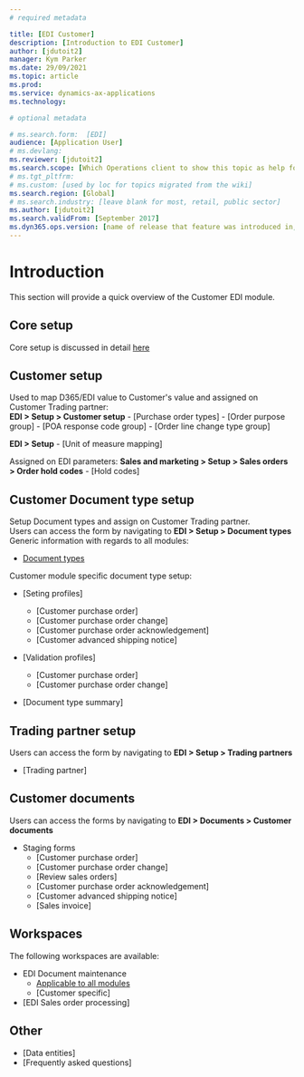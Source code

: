 ```yaml
---
# required metadata

title: [EDI Customer]
description: [Introduction to EDI Customer]
author: [jdutoit2]
manager: Kym Parker
ms.date: 29/09/2021
ms.topic: article
ms.prod: 
ms.service: dynamics-ax-applications
ms.technology: 

# optional metadata

# ms.search.form:  [EDI]
audience: [Application User]
# ms.devlang: 
ms.reviewer: [jdutoit2]
ms.search.scope: [Which Operations client to show this topic as help for, to be set by content strategist, see list here: https://microsoft.sharepoint.com/teams/DynDoc/_layouts/15/WopiFrame.aspx?sourcedoc={23419e1c-eb64-42e9-aa9b-79875b428718}&action=edit&wd=target%28Core%20Dynamics%20AX%20CP%20requirements%2Eone%7C4CC185C0%2DEFAA%2D42CD%2D94B9%2D8F2A45E7F61A%2FVersions%20list%20for%20docs%20topics%7CC14BE630%2D5151%2D49D6%2D8305%2D554B5084593C%2F%29]
# ms.tgt_pltfrm: 
# ms.custom: [used by loc for topics migrated from the wiki]
ms.search.region: [Global]
# ms.search.industry: [leave blank for most, retail, public sector]
ms.author: [jdutoit2]
ms.search.validFrom: [September 2017]
ms.dyn365.ops.version: [name of release that feature was introduced in, see list here: https://microsoft.sharepoint.com/teams/DynDoc/_layouts/15/WopiFrame.aspx?sourcedoc={23419e1c-eb64-42e9-aa9b-79875b428718}&action=edit&wd=target%28Core%20Dynamics%20AX%20CP%20requirements%2Eone%7C4CC185C0%2DEFAA%2D42CD%2D94B9%2D8F2A45E7F61A%2FVersions%20list%20for%20docs%20topics%7CC14BE630%2D5151%2D49D6%2D8305%2D554B5084593C%2F%29]
---
```


# Introduction
This section will provide a quick overview of the Customer EDI module.

## Core setup
Core setup is discussed in detail [here](../../CORE/Setup/Setup%20overview.md)

## Customer setup
Used to map D365/EDI value to Customer's value and assigned on Customer Trading partner: <br>
**EDI > Setup > Customer setup**
	- [Purchase order types]
	- [Order purpose group]
	- [POA response code group]
	- [Order line change type group]

**EDI > Setup**
	- [Unit of measure mapping]

Assigned on EDI parameters:
**Sales and marketing > Setup > Sales orders > Order hold codes**
	- [Hold codes]

## Customer Document type setup
Setup Document types and assign on Customer Trading partner. <br>
Users can access the form by navigating to **EDI > Setup > Document types**
Generic information with regards to all modules:
- [Document types](../../CORE/Setup/Document%20types.md)

Customer module specific document type setup:
- [Seting profiles]
	- [Customer purchase order]
	- [Customer purchase order change]
	- [Customer purchase order acknowledgement]
	- [Customer advanced shipping notice]
- [Validation profiles]
	- [Customer purchase order]
	- [Customer purchase order change]
	
- [Document type summary]

## Trading partner setup
Users can access the form by navigating to **EDI > Setup > Trading partners**
- [Trading partner]

## Customer documents
Users can access the forms by navigating to **EDI > Documents > Customer documents**
- Staging forms
	- [Customer purchase order]
	- [Customer purchase order change]
	- [Review sales orders]
	- [Customer purchase order acknowledgement]
	- [Customer advanced shipping notice]
	- [Sales invoice]

## Workspaces
The following workspaces are available:
- EDI Document maintenance
	- [Applicable to all modules](../../CORE/WORKSPACES/EDI%20Document%20maintenance%20workspace.md)
	- [Customer specific]
- [EDI Sales order processing]

## Other
- [Data entities]
- [Frequently asked questions]
